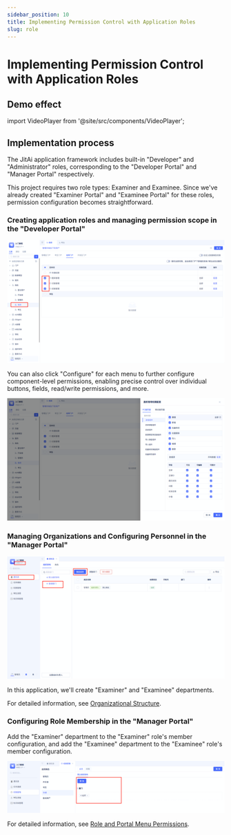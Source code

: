 ```yaml
---
sidebar_position: 10
title: Implementing Permission Control with Application Roles
slug: role
---
```

# Implementing Permission Control with Application Roles

## Demo effect

import VideoPlayer from '@site/src/components/VideoPlayer';

<VideoPlayer relatePath="/docs/tutorial/role_effect.mp4" />

## Implementation process

The JitAi application framework includes built-in "Developer" and "Administrator" roles, corresponding to the "Developer Portal" and "Manager Portal" respectively.

This project requires two role types: Examiner and Examinee. Since we've already created "Examiner Portal" and "Examinee Portal" for these roles, permission configuration becomes straightforward.

### Creating application roles and managing permission scope in the "Developer Portal"

![](../img/role_150631.png)

You can also click "Configure" for each menu to further configure component-level permissions, enabling precise control over individual buttons, fields, read/write permissions, and more.

![](../img/role_150729.png)

### Managing Organizations and Configuring Personnel in the "Manager Portal"

![](../img/role_155400.png)

In this application, we'll create "Examiner" and "Examinee" departments.

For detailed information, see [Organizational Structure](../../devguide/user-and-permission/organization).

### Configuring Role Membership in the "Manager Portal"

Add the "Examiner" department to the "Examiner" role's member configuration, and add the "Examinee" department to the "Examinee" role's member configuration.

![](../img/role_160224.png)

For detailed information, see [Role and Portal Menu Permissions](../../devguide/user-and-permission/role-portal-menu-permissions).